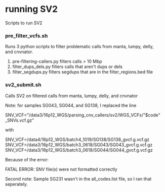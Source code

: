 # running SV2

Scripts to run SV2

### pre_filter_vcfs.sh

Runs 3 python scripts to filter problematic calls from manta, lumpy, delly, and cnvnator.

1. pre-filtering-callers.py filters calls > 10 Mbp
2. filter_dups_dels.py filters calls that aren't dups or dels
3. filter_segdups.py filters segdups that are in the filter_regions.bed file

### sv2_submit.sh

Calls SV2 on filtered calls from manta, lumpy, delly, and cnvnator

Note: for samples SG043, SG044, and SG138, I replaced the line 

  SNV_VCF="/data3/16p12_WGS/parsing_cnv_callers/sv2/WGS_VCFs/"$code"_SNVs.vcf.gz"

with 

  SNV_VCF=/data4/16p12_WGS/batch4_1019/SG138/SG138_gvcf.g.vcf.gz
  SNV_VCF=/data3/16p12_WGS/batch3_0618/SG043/SG043_gvcf.g.vcf.gz
  SNV_VCF=/data3/16p12_WGS/batch3_0618/SG044/SG044_gvcf.g.vcf.gz

Because of the error:

  FATAL ERROR: SNV file(s) were not formatted correctly

Second note: Sample SG231 wasn't in the all_codes.list file, so I ran that seperately.


